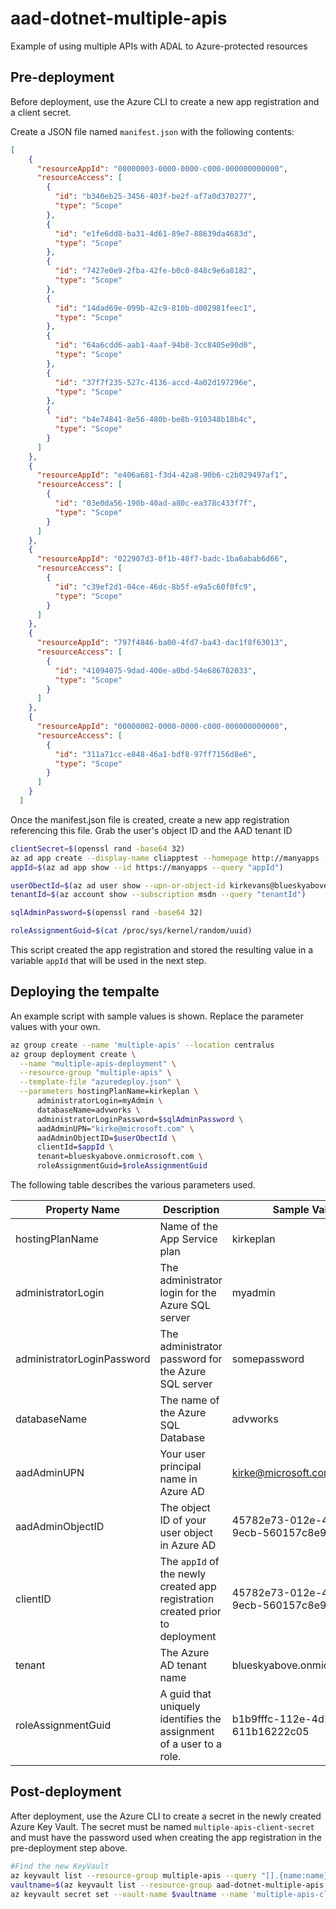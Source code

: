 # aad-dotnet-multiple-apis
Example of using multiple APIs with ADAL to Azure-protected resources

## Pre-deployment
Before deployment, use the Azure CLI to create a new app registration and a client secret. 

Create a JSON file named `manifest.json` with the following contents:

````json
[
    {
      "resourceAppId": "00000003-0000-0000-c000-000000000000",
      "resourceAccess": [
        {
          "id": "b340eb25-3456-403f-be2f-af7a0d370277",
          "type": "Scope"
        },
        {
          "id": "e1fe6dd8-ba31-4d61-89e7-88639da4683d",
          "type": "Scope"
        },
        {
          "id": "7427e0e9-2fba-42fe-b0c0-848c9e6a8182",
          "type": "Scope"
        },
        {
          "id": "14dad69e-099b-42c9-810b-d002981feec1",
          "type": "Scope"
        },
        {
          "id": "64a6cdd6-aab1-4aaf-94b8-3cc8405e90d0",
          "type": "Scope"
        },
        {
          "id": "37f7f235-527c-4136-accd-4a02d197296e",
          "type": "Scope"
        },
        {
          "id": "b4e74841-8e56-480b-be8b-910348b18b4c",
          "type": "Scope"
        }
      ]
    },
    {
      "resourceAppId": "e406a681-f3d4-42a8-90b6-c2b029497af1",
      "resourceAccess": [
        {
          "id": "03e0da56-190b-40ad-a80c-ea378c433f7f",
          "type": "Scope"
        }
      ]
    },
    {
      "resourceAppId": "022907d3-0f1b-48f7-badc-1ba6abab6d66",
      "resourceAccess": [
        {
          "id": "c39ef2d1-04ce-46dc-8b5f-e9a5c60f0fc9",
          "type": "Scope"
        }
      ]
    },
    {
      "resourceAppId": "797f4846-ba00-4fd7-ba43-dac1f8f63013",
      "resourceAccess": [
        {
          "id": "41094075-9dad-400e-a0bd-54e686782033",
          "type": "Scope"
        }
      ]
    },
    {
      "resourceAppId": "00000002-0000-0000-c000-000000000000",
      "resourceAccess": [
        {
          "id": "311a71cc-e848-46a1-bdf8-97ff7156d8e6",
          "type": "Scope"
        }
      ]
    }
  ]
````
Once the manifest.json file is created, create a new app registration referencing this file. Grab the user's object ID and the AAD tenant ID

````bash
clientSecret=$(openssl rand -base64 32)
az ad app create --display-name cliapptest --homepage http://manyapps --identifier-uris https://manyapps --required-resource-accesses manifest.json --password $clientSecret
appId=$(az ad app show --id https://manyapps --query "appId")

userObectId=$(az ad user show --upn-or-object-id kirkevans@blueskyabove.onmicrosoft.com --query "objectId")
tenantId=$(az account show --subscription msdn --query "tenantId")

sqlAdminPassword=$(openssl rand -base64 32)

roleAssignmentGuid=$(cat /proc/sys/kernel/random/uuid)
````
This script created the app registration and stored the resulting value in a variable `appId` that will be used in the next step.


## Deploying the tempalte

An example script with sample values is shown. Replace the parameter values with your own.

````bash
az group create --name 'multiple-apis' --location centralus
az group deployment create \
  --name "multiple-apis-deployment" \
  --resource-group "multiple-apis" \
  --template-file "azuredeploy.json" \
  --parameters hostingPlanName=kirkeplan \
      administratorLogin=myAdmin \
      databaseName=advworks \
      administratorLoginPassword=$sqlAdminPassword \
      aadAdminUPN="kirke@microsoft.com" \
      aadAdminObjectID=$userObectId \
      clientId=$appId \
      tenant=blueskyabove.onmicrosoft.com \
      roleAssignmentGuid=$roleAssignmentGuid
````
The following table describes the various parameters used.

Property Name | Description | Sample Value
--- | --- | ---
hostingPlanName | Name of the App Service plan | kirkeplan
administratorLogin | The administrator login for the Azure SQL server | myadmin
administratorLoginPassword | The administrator password for the Azure SQL server | somepassword
databaseName | The name of the Azure SQL Database | advworks
aadAdminUPN | Your user principal name in Azure AD | kirke@microsoft.com
aadAdminObjectID | The object ID of your user object in Azure AD | 45782e73-012e-4ef3-9ecb-560157c8e927
clientID | The `appId` of the newly created app registration created prior to deployment | 45782e73-012e-4ef3-9ecb-560157c8e927
tenant | The Azure AD tenant name | blueskyabove.onmicrosoft.com
roleAssignmentGuid | A guid that uniquely identifies the assignment of a user to a role. | b1b9fffc-112e-4d14-b0d5-611b16222c05

## Post-deployment

After deployment, use the Azure CLI to create a secret in the newly created Azure Key Vault. The secret must be named `multiple-apis-client-secret` and must have the password used when creating the app registration in the pre-deployment step above.

````bash
#Find the new KeyVault
az keyvault list --resource-group multiple-apis --query "[].{name:name}"
vaultname=$(az keyvault list --resource-group aad-dotnet-multiple-apis --query "[0].name")
az keyvault secret set --vault-name $vaultname --name 'multiple-apis-client-secret' --value $clientSecret
````

